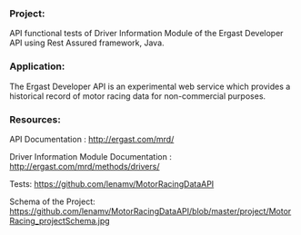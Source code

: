 ### Project:

API functional tests of Driver Information Module of the Ergast Developer API using Rest Assured framework, Java.



### Application:

The Ergast Developer API is an experimental web service which provides a historical record of motor racing data for non-commercial purposes.



### Resources:

API Documentation : http://ergast.com/mrd/

Driver Information Module Documentation : http://ergast.com/mrd/methods/drivers/

Tests: https://github.com/lenamv/MotorRacingDataAPI

Schema of the Project: https://github.com/lenamv/MotorRacingDataAPI/blob/master/project/MotorRacing_projectSchema.jpg
